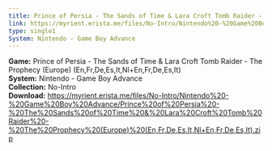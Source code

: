 ```yaml
---
title: Prince of Persia - The Sands of Time & Lara Croft Tomb Raider - The Prophecy (Europe) (En,Fr,De,Es,It,Nl+En,Fr,De,Es,It)
link: https://myrient.erista.me/files/No-Intro/Nintendo%20-%20Game%20Boy%20Advance/Prince%20of%20Persia%20-%20The%20Sands%20of%20Time%20&%20Lara%20Croft%20Tomb%20Raider%20-%20The%20Prophecy%20(Europe)%20(En,Fr,De,Es,It,Nl+En,Fr,De,Es,It).zip
type: single1
System: Nintendo - Game Boy Advance
---
```

<b>Game:</b> Prince of Persia - The Sands of Time & Lara Croft Tomb Raider - The Prophecy (Europe) (En,Fr,De,Es,It,Nl+En,Fr,De,Es,It)<br>
<b>System:</b> Nintendo - Game Boy Advance<br>
<b>Collection:</b> No-Intro<br>
<b>Download:</b> https://myrient.erista.me/files/No-Intro/Nintendo%20-%20Game%20Boy%20Advance/Prince%20of%20Persia%20-%20The%20Sands%20of%20Time%20&%20Lara%20Croft%20Tomb%20Raider%20-%20The%20Prophecy%20(Europe)%20(En,Fr,De,Es,It,Nl+En,Fr,De,Es,It).zip